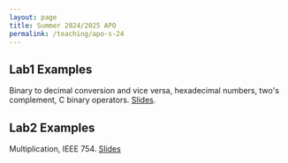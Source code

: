 ```yaml
---
layout: page
title: Summer 2024/2025 APO
permalink: /teaching/apo-s-24
---
```


## Lab1 Examples
Binary to decimal conversion and vice versa, hexadecimal numbers, two's complement,
C binary operators. [Slides](../../assets/APO-Sem1.pdf).

## Lab2 Examples
Multiplication, IEEE 754. [Slides](https://www.youtube.com/watch?v=dQw4w9WgXcQ)
